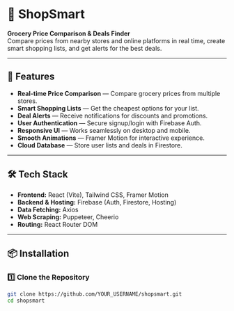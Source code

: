 # 🛒 ShopSmart

**Grocery Price Comparison & Deals Finder**  
Compare prices from nearby stores and online platforms in real time, create smart shopping lists, and get alerts for the best deals.

---

## 🚀 Features

- **Real-time Price Comparison** — Compare grocery prices from multiple stores.
- **Smart Shopping Lists** — Get the cheapest options for your list.
- **Deal Alerts** — Receive notifications for discounts and promotions.
- **User Authentication** — Secure signup/login with Firebase Auth.
- **Responsive UI** — Works seamlessly on desktop and mobile.
- **Smooth Animations** — Framer Motion for interactive experience.
- **Cloud Database** — Store user lists and deals in Firestore.

---

## 🛠 Tech Stack

- **Frontend:** React (Vite), Tailwind CSS, Framer Motion
- **Backend & Hosting:** Firebase (Auth, Firestore, Hosting)
- **Data Fetching:** Axios
- **Web Scraping:** Puppeteer, Cheerio
- **Routing:** React Router DOM

---

## 📦 Installation

### 1️⃣ Clone the Repository
```bash
git clone https://github.com/YOUR_USERNAME/shopsmart.git
cd shopsmart
